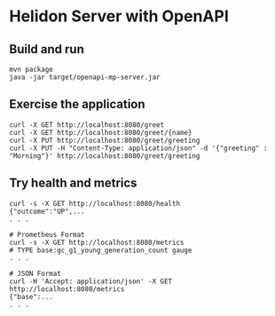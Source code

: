 # Helidon Server with OpenAPI

## Build and run

```shell
mvn package
java -jar target/openapi-mp-server.jar
```

## Exercise the application

```
curl -X GET http://localhost:8080/greet
curl -X GET http://localhost:8080/greet/{name}
curl -X PUT http://localhost:8080/greet/greeting
curl -X PUT -H "Content-Type: application/json" -d '{"greeting" : "Morning"}' http://localhost:8080/greet/greeting

```

## Try health and metrics

```
curl -s -X GET http://localhost:8080/health
{"outcome":"UP",...
. . .

# Prometheus Format
curl -s -X GET http://localhost:8080/metrics
# TYPE base:gc_g1_young_generation_count gauge
. . .

# JSON Format
curl -H 'Accept: application/json' -X GET http://localhost:8080/metrics
{"base":...
. . .
```